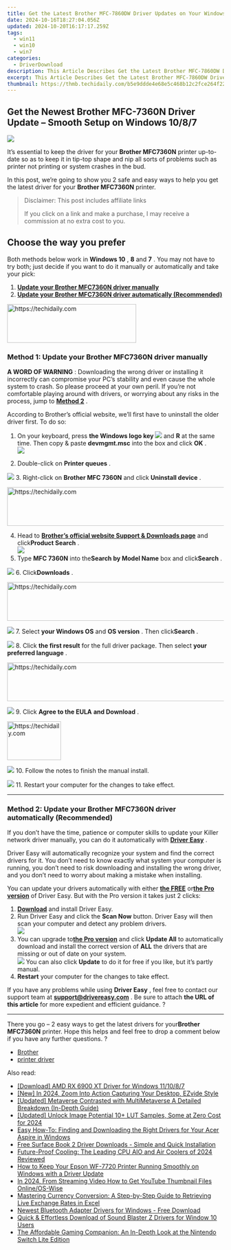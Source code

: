 ```yaml
---
title: Get the Latest Brother MFC-7860DW Driver Updates on Your Windows Device
date: 2024-10-16T18:27:04.056Z
updated: 2024-10-20T16:17:17.259Z
tags:
  - win11
  - win10
  - win7
categories:
  - DriverDownload
description: This Article Describes Get the Latest Brother MFC-7860DW Driver Updates on Your Windows Device
excerpt: This Article Describes Get the Latest Brother MFC-7860DW Driver Updates on Your Windows Device
thumbnail: https://thmb.techidaily.com/b5e9ddde4e68e5c468b12c2fce264f22eb978dc955e335250b1f4d060c7be8f8.jpg
---
```


## Get the Newest Brother MFC-7360N Driver Update – Smooth Setup on Windows 10/8/7

![](https://images.drivereasy.com/wp-content/uploads/2018/08/img_5b860d7154ba4.jpg)

 It’s essential to keep the driver for your **Brother MFC7360N** printer up-to-date so as to keep it in tip-top shape and nip all sorts of problems such as printer not printing or system crashes in the bud.

 In this post, we’re going to show you 2 safe and easy ways to help you get the latest driver for your **Brother MFC7360N** printer.

>  Disclaimer: This post includes affiliate links
>
>  If you click on a link and make a purchase, I may receive a commission at no extra cost to you.
>

## Choose the way you prefer

 Both methods below work in **Windows 10** , **8** and **7** . You may not have to try both; just decide if you want to do it manually or automatically and take your pick:

1. [**Update your Brother MFC7360N driver manually**](https://tools.techidaily.com/drivereasy/download/)
2. [**Update your Brother MFC7360N driver automatically (Recommended)**](https://tools.techidaily.com/drivereasy/download/)

<!-- affiliate ads begin -->
<a href="https://review-au.sjv.io/c/5597632/2098704/14409" target="_top" id="2098704">
  <img src="//a.impactradius-go.com/display-ad/14409-2098704" border="0" alt="https://techidaily.com" width="300" height="90"/>
</a>
<img height="0" width="0" src="https://review-au.sjv.io/i/5597632/2098704/14409" style="position:absolute;visibility:hidden;" border="0" />
<!-- affiliate ads end -->

### Method 1: Update your Brother MFC7360N driver manually

**A WORD OF WARNING** : Downloading the wrong driver or installing it incorrectly can compromise your PC’s stability and even cause the whole system to crash. So please proceed at your own peril. If you’re not comfortable playing around with drivers, or worrying about any risks in the process, jump to [**Method 2**](https://tools.techidaily.com/drivereasy/download/) .

 According to Brother’s official website, we’ll first have to uninstall the older driver first. To do so:

1. On your keyboard, press   **the Windows logo key  ![](https://images.drivereasy.com/wp-content/uploads/2018/04/img_5ae0331bc08e4.png)**  and **R**  at the same time. Then copy & paste **devmgmt.msc** into the box and click   **OK**  .  
![](https://images.drivereasy.com/wp-content/uploads/2018/05/img_5afb9c1b96ba9.png)

2. Double-click on **Printer queues** .  

![](https://images.drivereasy.com/wp-content/uploads/2018/06/img_5b1a5b86a48f2.jpg)
3. Right-click on **Brother MFC 7360N** and click **Uninstall device** .

<!-- affiliate ads begin -->
<a href="https://appsumo.8odi.net/c/5597632/2105876/7443" target="_top" id="2105876">
  <img src="//a.impactradius-go.com/display-ad/7443-2105876" border="0" alt="https://techidaily.com" width="728" height="90"/>
</a>
<img height="0" width="0" src="https://appsumo.8odi.net/i/5597632/2105876/7443" style="position:absolute;visibility:hidden;" border="0" />
<!-- affiliate ads end -->

4. Head to **[Brother’s official website Support & Downloads page](http://support.brother.com/g/b/countrytop.aspx?c=us&lang=en)**  and click**Product Search** .  
![](https://images.drivereasy.com/wp-content/uploads/2018/09/img_5b91f9dbc2b1f.jpg)
5. Type **MFC 7360N** into the**Search by Model Name** box and click**Search** .  

![](https://images.drivereasy.com/wp-content/uploads/2018/09/img_5b92163d78f96.jpg)
6. Click**Downloads** .  

<!-- affiliate ads begin -->
<a href="https://ephamedtechinc.pxf.io/c/5597632/2139322/26400" target="_top" id="2139322">
  <img src="//a.impactradius-go.com/display-ad/26400-2139322" border="0" alt="https://techidaily.com" width="728" height="90"/>
</a>
<img height="0" width="0" src="https://ephamedtechinc.pxf.io/i/5597632/2139322/26400" style="position:absolute;visibility:hidden;" border="0" />
<!-- affiliate ads end -->

![](https://images.drivereasy.com/wp-content/uploads/2018/09/img_5b92169633e75.jpg)
7. Select **your Windows OS**   and **OS version** . Then click**Search** .  

![](https://images.drivereasy.com/wp-content/uploads/2018/09/img_5b921713414d6.jpg)
8. Click **the first result**   for the full driver package. Then select **your preferred language** .  

<!-- affiliate ads begin -->
<a href="https://appsumo.8odi.net/c/5597632/2105877/7443" target="_top" id="2105877">
  <img src="//a.impactradius-go.com/display-ad/7443-2105877" border="0" alt="https://techidaily.com" width="728" height="90"/>
</a>
<img height="0" width="0" src="https://appsumo.8odi.net/i/5597632/2105877/7443" style="position:absolute;visibility:hidden;" border="0" />
<!-- affiliate ads end -->

![](https://images.drivereasy.com/wp-content/uploads/2018/08/img_5b8613a0a97a4.jpg)
9. Click **Agree to the EULA**  **and Download** .  

<!-- affiliate ads begin -->
<a href="https://aligracehair.sjv.io/c/5597632/2135395/19272" target="_top" id="2135395">
  <img src="//a.impactradius-go.com/display-ad/19272-2135395" border="0" alt="https://techidaily.com" width="125" height="90"/>
</a>
<img height="0" width="0" src="https://aligracehair.sjv.io/i/5597632/2135395/19272" style="position:absolute;visibility:hidden;" border="0" />
<!-- affiliate ads end -->

![](https://images.drivereasy.com/wp-content/uploads/2018/08/img_5b8613f9ec314.jpg)
10. Follow the notes to finish the manual install.  

![](https://images.drivereasy.com/wp-content/uploads/2018/08/img_5b861455df55e.jpg)
11. Restart your computer for the changes to take effect.

---

### Method 2: Update your Brother MFC7360N driver automatically (Recommended)

 If you don’t have the time, patience or computer skills to update your Killer network  driver manually, you can do it automatically with **[Driver Easy](https://tools.techidaily.com/drivereasy/download/)**  .

 Driver Easy will automatically recognize your system and find the correct drivers for it. You don’t need to know exactly what system your computer is running, you don’t need to risk downloading and installing the wrong driver, and you don’t need to worry about making a mistake when installing.

 You can update your drivers automatically with either **[the FREE](https://tools.techidaily.com/drivereasy/download/)**  or[**the Pro version**](https://tools.techidaily.com/drivereasy/download/) of Driver Easy. But with the Pro version it takes just 2 clicks:

1. **[Download](https://tools.techidaily.com/drivereasy/download/)**  and install Driver Easy.
2. Run Driver Easy and click the **Scan Now** button. Driver Easy will then scan your computer and detect any problem drivers.  
![](https://images.drivereasy.com/wp-content/uploads/2018/07/img_5b5aefd675a7c.jpg)
3. You can upgrade to[**the Pro version**](https://tools.techidaily.com/drivereasy/download/) and click **Update All** to automatically download and install the correct version of **ALL**  the drivers that are missing or out of date on your system.  
![](https://images.drivereasy.com/wp-content/uploads/2018/09/img_5b92188ba032e.jpg) You can also click **Update** to do it for free if you like, but it’s partly manual.
4. **Restart**   your computer for the changes to take effect.

 If you have any problems while using **Driver Easy** , feel free to contact our support team at **<support@drivereasy.com>** . Be sure to attach **the URL of this article**  for more expedient and efficient guidance. ?

---

 There you go – 2 easy ways to get the latest drivers for your**Brother MFC7360N**  printer. Hope this helps and feel free to drop a comment below if you have any further questions. ?

* [Brother](https://tools.techidaily.com/drivereasy/download/)
* [printer driver](https://tools.techidaily.com/drivereasy/download/)

<ins class="adsbygoogle"
     style="display:block"
     data-ad-format="autorelaxed"
     data-ad-client="ca-pub-7571918770474297"
     data-ad-slot="1223367746"></ins>

<ins class="adsbygoogle"
     style="display:block"
     data-ad-client="ca-pub-7571918770474297"
     data-ad-slot="8358498916"
     data-ad-format="auto"
     data-full-width-responsive="true"></ins>

<span class="atpl-alsoreadstyle">Also read:</span>
<div><ul>
<li><a href="https://win-amazing.techidaily.com/download-amd-rx-6900-xt-driver-for-windows-111087/"><u>[Download] AMD RX 6900 XT Driver for Windows 11/10/8/7</u></a></li>
<li><a href="https://screen-activity-recording.techidaily.com/new-in-2024-zoom-into-action-capturing-your-desktop-ezvide-style/"><u>[New] In 2024, Zoom Into Action Capturing Your Desktop, EZvide Style</u></a></li>
<li><a href="https://extra-support.techidaily.com/updated-metaverse-contrasted-with-multimetaverse-a-detailed-breakdown-in-depth-guide/"><u>[Updated] Metaverse Contrasted with MultiMetaverse A Detailed Breakdown (In-Depth Guide)</u></a></li>
<li><a href="https://vp-tips.techidaily.com/updated-unlock-image-potential-10plus-lut-samples-some-at-zero-cost-for-2024/"><u>[Updated] Unlock Image Potential 10+ LUT Samples, Some at Zero Cost for 2024</u></a></li>
<li><a href="https://win-amazing.techidaily.com/easy-how-to-finding-and-downloading-the-right-drivers-for-your-acer-aspire-in-windows/"><u>Easy How-To: Finding and Downloading the Right Drivers for Your Acer Aspire in Windows</u></a></li>
<li><a href="https://driver-download.techidaily.com/free-surface-book-2-driver-downloads-simple-and-quick-installation/"><u>Free Surface Book 2 Driver Downloads - Simple and Quick Installation</u></a></li>
<li><a href="https://hardware-tips.techidaily.com/future-proof-cooling-the-leading-cpu-aio-and-air-coolers-of-2024-reviewed/"><u>Future-Proof Cooling: The Leading CPU AIO and Air Coolers of 2024 Reviewed</u></a></li>
<li><a href="https://win-amazing.techidaily.com/how-to-keep-your-epson-wf-7720-printer-running-smoothly-on-windows-with-a-driver-update/"><u>How to Keep Your Epson WF-7720 Printer Running Smoothly on Windows with a Driver Update</u></a></li>
<li><a href="https://youtube-data.techidaily.com/24-from-streaming-video-how-to-get-youtube-thumbnail-files-onlineos-wise/"><u>In 2024, From Streaming Video How to Get YouTube Thumbnail Files Online/OS-Wise</u></a></li>
<li><a href="https://win-howtos.techidaily.com/mastering-currency-conversion-a-step-by-step-guide-to-retrieving-live-exchange-rates-in-excel/"><u>Mastering Currency Conversion: A Step-by-Step Guide to Retrieving Live Exchange Rates in Excel</u></a></li>
<li><a href="https://win-amazing.techidaily.com/newest-bluetooth-adapter-drivers-for-windows-free-download/"><u>Newest Bluetooth Adapter Drivers for Windows - Free Download</u></a></li>
<li><a href="https://win-amazing.techidaily.com/quick-and-effortless-download-of-sound-blaster-z-drivers-for-window-10-users/"><u>Quick & Effortless Download of Sound Blaster Z Drivers for Window 10 Users</u></a></li>
<li><a href="https://win-amazing.techidaily.com/the-affordable-gaming-companion-an-in-depth-look-at-the-nintendo-switch-lite-edition/"><u>The Affordable Gaming Companion: An In-Depth Look at the Nintendo Switch Lite Edition</u></a></li>
</ul></div>


